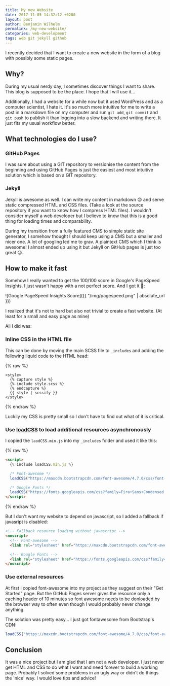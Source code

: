```yaml
---
title: My new Website
date: 2017-11-05 14:32:12 +0200
layout: post
author: Benjamin Wilhelm
permalink: /my-new-website/
categories: web-development
tags: web git jekyll github
---
```


I recently decided that I want to create a new website in the form of a blog with possibly some static pages.

## Why?

During my usual nerdy day, I sometimes discover things I want to share. This blog is supposed to be the place. I hope that I will use it...

Additionally, I had a website for a while now but it used WordPress and as a computer scientist, I hate it. It's so much more intuitive for me to write a post in a markdown file on my computer and run `git add`, `git commit` and `git push` to publish it than logging into a slow backend and writing there. It just fits my usual workflow better.

## What technologies do I use?

### GitHub Pages

I was sure about using a GIT repository to versionise the content from the beginning and using GitHub Pages is just the easiest and most intuitive solution which is based on a GIT repository.

### Jekyll

Jekyll is awesome as well. I can write my content in markdown :heart_eyes: and serve static compressed HTML and CSS files. (Take a look at the source repository if you want to know how I compress HTML files). I wouldn't consider myself a web developer but I believe to know that this is a good thing for loading times and comparability.

During my transition from a fully featured CMS to simple static site generator, I somehow thought I should keep using a CMS but a smaller and nicer one. A lot of googling led me to grav. A plaintext CMS which I think is awesome! I almost ended up using it but Jekyll on GitHub pages is just too great :wink:.

## How to make it fast

Somehow I really wanted to get the 100/100 score in Google's PageSpeed Insights. I just wasn't happy with a not perfect score. And I got it :tada::

![Google PageSpeed Insights Score]({{ "/img/pagespeed.png" | absolute_url }})

I realized that it's not to hard but also not trivial to create a fast website. (At least for a small and easy page as mine)

All I did was:

### Inline CSS in the HTML file

This can be done by moving the main SCSS file to `_includes` and adding the following liquid code to the HTML head:

{% raw %}
```
<style>
  {% capture style %}
  {% include style.scss %}
  {% endcapture %}
  {{ style | scssify }}
</style>
```
{% endraw %}

Luckily my CSS is pretty small so I don't have to find out what of it is critical.

### Use [loadCSS](https://github.com/filamentgroup/loadCSS) to load additional resources asynchronously

I copied the `laodCSS.min.js` into my `_includes` folder and used it like this:

{% raw %}
```html
<script>
  {% include loadCSS.min.js %}

  /* Font-awesome */
  loadCSS("https://maxcdn.bootstrapcdn.com/font-awesome/4.7.0/css/font-awesome.min.css");

  /* Google Fonts */
  loadCSS("https://fonts.googleapis.com/css?family=Fira+Sans+Condensed:900|Open+Sans|Source+Code+Pro");
</script>
```
{% endraw %}

But I don't want my website to depend on javascript, so I added a fallback if javasript is disabled:

```html
<!-- Fallback resource loading without javascript -->
<noscript>
  <!-- Font-awesome -->
  <link rel="stylesheet" href="https://maxcdn.bootstrapcdn.com/font-awesome/4.7.0/css/font-awesome.min.css">

  <!-- Google Fonts -->
  <link rel="stylesheet" href="https://fonts.googleapis.com/css?family=Fira+Sans+Condensed:900|Open+Sans|Source+Code+Pro">
</noscript>
```

### Use external resources

At first I copied font-awesome into my project as they suggest on their "Get Started" page. But the GitHub Pages server gives the resource only a caching header of 10 minutes so font awesome needs to be donloaded by the browser way to often even though I would probably never change anything.

The solution was pretty easy... I just got fontawesome from Bootstrap's CDN:

```javascript
loadCSS("https://maxcdn.bootstrapcdn.com/font-awesome/4.7.0/css/font-awesome.min.css");
```

## Conclusion

It was a nice project but I am glad that I am not a web developer. I just never get HTML and CSS to do what I want and need forever to build a working page. Probably I solved some problems in an ugly way or didn't do things the 'nice' way. I would love tips and advice!

